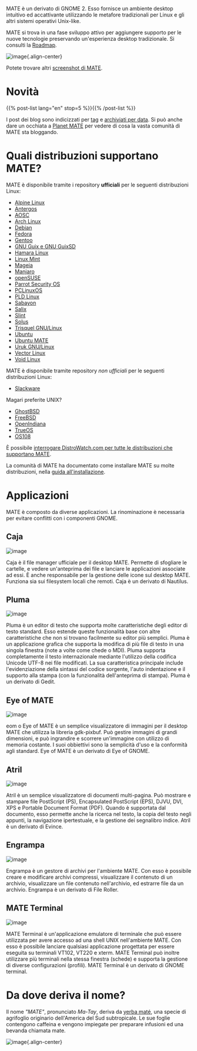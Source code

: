 <!--
.. title: Ambiente Desktop MATE
.. slug: index
.. date: 2013-10-31 12:29:57
.. tags: About,Applications,Screenshots
.. link:
.. description:
-->

MATE è un derivato di GNOME 2. Esso fornisce un ambiente desktop intuitivo ed accattivante
utilizzando le metafore tradizionali per Linux e gli altri sistemi operativi Unix-like.

MATE si trova in una fase sviluppo attivo per aggiungere supporto per le nuove tecnologie
preservando un'esperienza desktop tradizionale.
Si consulti la [Roadmap](https://wiki.mate-desktop.org/developers-corner/roadmap/).
 

![image](/screens/screenshot.jpg){.align-center}

Potete trovare altri [screenshot di MATE](gallery/).

Novità
======

{{% post-list lang="en" stop=5 %}}{{% /post-list %}}

I post dei blog sono indicizzati per [tag](tags/) e [archiviati per
data](archive/). Si può anche dare un occhiata a [Planet
MATE](https://planet.mate-desktop.org) per vedere di cosa la vasta comunità di MATE sta bloggando.

Quali distribuzioni supportano MATE?
===================================

MATE è disponibile tramite i repository **ufficiali** per le seguenti
distribuzioni Linux:

-   [Alpine Linux](https://www.alpinelinux.org/)
-   [Antergos](https://antergos.com/)
-   [AOSC](https://aosc.io/)
-   [Arch Linux](https://www.archlinux.org)
-   [Debian](https://www.debian.org)
-   [Fedora](https://www.fedoraproject.org)
-   [Gentoo](https://www.gentoo.org)
-   [GNU Guix e GNU GuixSD](https://gnu.org/s/guix)
-   [Hamara Linux](https://hamaralinux.org/)
-   [Linux Mint](https://linuxmint.com)
-   [Mageia](https://www.mageia.org/en/)
-   [Manjaro](https://manjaro.org/)
-   [openSUSE](https://www.opensuse.org)
-   [Parrot Security OS](https://www.parrotsec.org/)
-   [PCLinuxOS](https://www.pclinuxos.com/get-pclinuxos/mate/)
-   [PLD Linux](https://www.pld-linux.org/)
-   [Sabayon](https://www.sabayon.org)
-   [Salix](https://www.salixos.org)
-   [Slint](https://slint.fr)
-   [Solus](https://getsol.us/)
-   [Trisquel GNU/Linux](https://trisquel.info/)
-   [Ubuntu](https://www.ubuntu.com)
-   [Ubuntu MATE](https://www.ubuntu-mate.org)
-   [Uruk GNU/Linux](https://urukproject.org/dist/)
-   [Vector Linux](http://vectorlinux.com)
-   [Void Linux](https://www.voidlinux.org/)

MATE è disponibile tramite repository *non ufficiali* per le
seguenti distribuzioni Linux:

-   [Slackware](http://www.slackware.com)

Magari preferite UNIX?

-   [GhostBSD](https://ghostbsd.org)
-   [FreeBSD](https://freebsd.org)
-   [OpenIndiana](https://www.openindiana.org)
-   [TrueOS](https://www.trueos.org/)
-   [OS108](https://OS108.org/)

È possibile [interrogare DistroWatch.com per tutte le distribuzioni che
supportano
MATE](https://distrowatch.org/search.php?desktop=MATE#distrosearch).

La comunità di MATE ha documentato come installare MATE su molte distribuzioni,
nella [guida all'installazione](https://wiki.mate-desktop.org/introduction/installation/).

Applicazioni
============

MATE è composto da diverse applicazioni. La rinominazione è necessaria
per evitare conflitti con i componenti GNOME.

Caja
----

![image](/assets/img/mate/caja.png)

Caja è il file manager ufficiale per il desktop MATE. Permette di
sfogliare le cartelle, e vedere un'anteprima dei file e
lanciare le applicazioni associate ad essi. È anche responsabile per la gestione
delle icone sul desktop MATE. Funziona sia sui filesystem locali che remoti.
Caja è un derivato di Nautilus.

Pluma
-----

![image](/assets/img/mate/pluma.png)

Pluma è un editor di testo che supporta molte caratteristiche degli editor di testo standard.
Esso estende queste funzionalità base con altre caratteristiche che non si trovano facilmente su editor più semplici. Pluma è un applicazione grafica che
supporta la modifica di più file di testo in una singola finestra (note a volte come chede o MDI). Pluma supporta completamente il testo internazionale mediante l'utilizzo della codifica Unicode UTF-8 nei file modificati. La sua caratteristica principale
include l'evidenziazione della sintassi del codice sorgente, l'auto indentazione e il supporto alla stampa (con la  funzionalità dell'anteprima di stampa). Pluma è un derivato di Gedit.

Eye of MATE
-----------

![image](/assets/img/mate/eom.png)

eom o Eye of MATE è un semplice visualizzatore di immagini per il desktop MATE
che utilizza la libreria gdk-pixbuf. Può gestire immagini di grandi dimensioni, e
può ingrandire e scorrere un'immagine con utilizzo di memoria costante. I suoi obbiettivi sono la semplicità d'uso
e la conformità agli standard. Eye of MATE è un derivato di Eye of GNOME.

Atril
-----

![image](/assets/img/mate/atril.png)

Atril è un semplice visualizzatore di documenti multi-pagina. Può mostrare e stampare file
PostScript (PS), Encapsulated PostScript (EPS), DJVU, DVI, XPS e
Portable Document Format (PDF). Quando è supportata dal documento, esso permette anche la ricerca nel testo, la copia del testo negli appunti, la navigazione ipertestuale,
e la gestione dei segnalibro indice. Atril è un derivato di Evince.

Engrampa
--------

![image](/assets/img/mate/engrampa.png)

Engrampa è un gestore di archivi per l'ambiente MATE. Con esso è possibile
creare e modificare archivi compressi, visualizzare il contenuto di un archivio, visualizzare
un file contenuto nell'archivio, ed estrarre file da un archivio. Engrampa
è un derivato di File Roller.

MATE Terminal
-------------

![image](/assets/img/mate/terminal.png)

MATE Terminal è un'applicazione emulatore di terminale che può essere utilizzata per
avere accesso ad una shell UNIX nell'ambiente MATE. Con esso è possibile lanciare qualsiasi applicazione progettata per essere eseguita su terminali
VT102, VT220 e xterm. MATE Terminal può inoltre utilizzare più terminali nella stessa finestra (schede) e supporta la gestione di diverse configurazioni (profili). MATE Terminal è un derivato di GNOME terminal.

Da dove deriva il nome?
=====================

Il nome *\"MATE\"*, pronunciato *Ma-Tay*, deriva da [yerba
maté](https://en.wikipedia.org/wiki/Yerba_mate), una specie di agrifoglio
originario dell'America del Sud subtropicale. Le sue foglie contengono caffeina e vengono impiegate
per preparare infusioni ed una bevanda chiamata mate.

![image](/assets/img/mate/yerba.jpg){.align-center}
